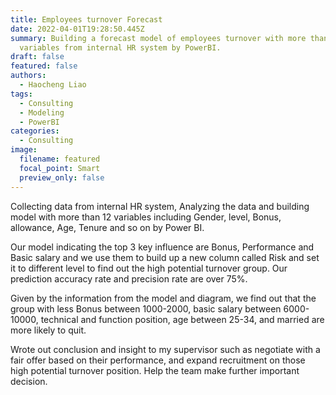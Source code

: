 ```yaml
---
title: Employees turnover Forecast
date: 2022-04-01T19:28:50.445Z
summary: Building a forecast model of employees turnover with more than 10
  variables from internal HR system by PowerBI.
draft: false
featured: false
authors:
  - Haocheng Liao
tags:
  - Consulting
  - Modeling
  - PowerBI
categories:
  - Consulting
image:
  filename: featured
  focal_point: Smart
  preview_only: false
---
```

<!--StartFragment-->

 Collecting data from internal HR system, Analyzing the data and building model with more than 12 variables including Gender, level, Bonus, allowance, Age, Tenure and so on by Power BI.
 

Our model indicating the top 3 key influence are Bonus, Performance and Basic salary and we use them to build up a new column called Risk and set it to different level to find out the high potential turnover group. Our prediction accuracy rate and precision rate are over 75%.
 

Given by the information from the model and diagram, we find out that the group with less Bonus between 1000-2000, basic salary between 6000-10000, technical and function position, age between 25-34, and married are more likely to quit. 


Wrote out conclusion and insight to my supervisor such as negotiate with a fair offer based on their performance, and expand recruitment on those high potential turnover position. Help the team make further important decision. 

<!--EndFragment-->